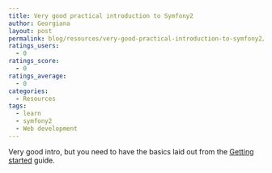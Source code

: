 ```yaml
---
title: Very good practical introduction to Symfony2
author: Georgiana
layout: post
permalink: blog/resources/very-good-practical-introduction-to-symfony2/
ratings_users:
  - 0
ratings_score:
  - 0
ratings_average:
  - 0
categories:
  - Resources
tags:
  - learn
  - symfony2
  - Web development
---
```

<div id="__ss_5339691" style="width: 425px;">
</div>

Very good intro, but you need to have the basics laid out from the [Getting started][1] guide.

 [1]: http://symfony.com/doc/current/ "Symfony2 getting started"
